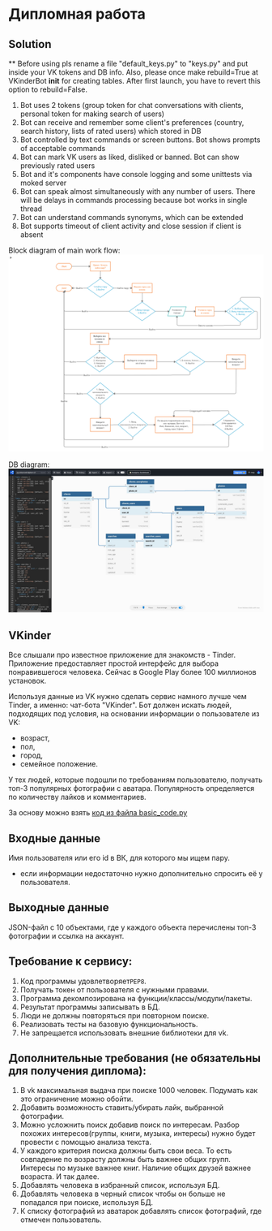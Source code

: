 # Дипломная работа


## Solution
** Before using pls rename a file "default_keys.py" to "keys.py" and put inside your VK tokens and DB info.
Also, please once make rebuild=True at VKinderBot __init__ for creating tables. After first launch, you have to revert this option to rebuild=False.

1. Bot uses 2 tokens (group token for chat conversations with clients, personal token for making search of users)
2. Bot can receive and remember some client's preferences (country, search history, lists of rated users) which stored in DB
3. Bot controlled by text commands or screen buttons. Bot shows prompts of acceptable commands 
4. Bot can mark VK users as liked, disliked or banned. Bot can show previously rated users
5. Bot and it's components have console logging and some unittests via moked server
6. Bot can speak almost simultaneously with any number of users. There will be delays in commands processing because bot works in single thread
7. Bot can understand commands synonyms, which can be extended
8. Bot supports timeout of client activity and close session if client is absent

Block diagram of main work flow:
![alt text](https://raw.githubusercontent.com/Yuribtr/py-advanced-diplom/master/block_diagram.png?raw=true)

DB diagram:
![alt text](https://raw.githubusercontent.com/Yuribtr/py-advanced-diplom/master/db_diagram.jpg?raw=true)


## VKinder
Все слышали про известное приложение для знакомств - Tinder. Приложение предоставляет простой интерфейс для выбора понравившегося человека. Сейчас в Google Play более 100 миллионов установок.

Используя данные из VK нужно сделать сервис намного лучше чем Tinder, а именно: чат-бота "VKinder". 
Бот должен искать людей, подходящих под условия, на основании информации о пользователе из VK:
- возраст,
- пол,
- город,
- семейное положение.

У тех людей, которые подошли по требованиям пользователю, получать топ-3 популярных фотографии с аватара. Популярность определяется по количеству лайков и комментариев.

За основу можно взять [код из файла basic_code.py](basic_code.py)

## Входные данные
Имя пользователя или его id в ВК, для которого мы ищем пару.
- если информации недостаточно нужно дополнительно спросить её у пользователя.

## Выходные данные
JSON-файл с 10 объектами, где у каждого объекта перечислены топ-3 фотографии и ссылка на аккаунт.

## Требование к сервису:
1. Код программы удовлетворяет`PEP8`.
2. Получать токен от пользователя с нужными правами.
3. Программа декомпозирована на функции/классы/модули/пакеты.
4. Результат программы записывать в БД.
5. Люди не должны повторяться при повторном поиске.
6. Реализовать тесты на базовую функциональность.
7. Не запрещается использовать внешние библиотеки для vk.


## Дополнительные требования (не обязательны для получения диплома):
1. В vk максимальная выдача при поиске 1000 человек. Подумать как это ограничение можно обойти.
2. Добавить возможность ставить/убирать лайк, выбранной фотографии.
3. Можно усложнить поиск добавив поиск по интересам. Разбор похожих интересов(группы, книги, музыка, интересы) нужно будет провести с помощью анализа текста.
4. У каждого критерия поиска должны быть свои веса. То есть совпадение по возрасту должны быть важнее общих групп. Интересы по музыке важнее книг. Наличие общих друзей важнее возраста. И так далее.
5. Добавлять человека в избранный список, используя БД.
6. Добавлять человека в черный список чтобы он больше не попадался при поиске, используя БД.
7. К списку фотографий из аватарок добавлять список фотографий, где отмечен пользователь.
